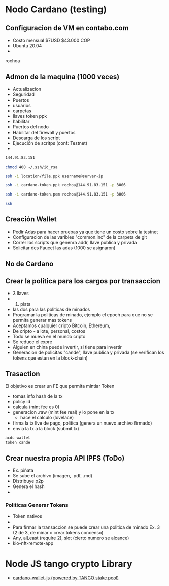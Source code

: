 # Nodo Cardano (testing)

## Configuracion de VM en contabo.com
- Costo mensual $7USD $43.000 COP
- Ubuntu 20.04
- 
rochoa

## Admon de la maquina (1000 veces) 
- Actualizacion
- Seguridad
- Puertos
- usuarios
- carpetas
- llaves token ppk
- habilitar 
- Puertos del nodo
- Habilitar del firewall y puertos
- Descarga de los script
- Ejecución de scritps (conf: Testnet)
- 



```sh
144.91.83.151

chmod 400 ~/.ssh/id_rsa

ssh -i location/file.ppk username@server-ip

ssh -i cardano-token.ppk rochoa@144.91.83.151 -p 3006

ssh -i cardano-token.pem rochoa@144.91.83.151 -p 3006

ssh

```

## Creación Wallet 
- Pedir Adas para hacer pruebas ya que tiene un costo sobre la testnet
- Configuracion de las varibles "common.inc" de la carpeta de git
- Correr los scripts que genenra addr, llave publica y privada
- Solicitar des Faucet las adas (1000 se asignaron)

## No de Cardano

## Crear la politica para los cargos por transaccion
- 3 llaves
- 1. plata
- las dos para las politicas de minados
- Programar la politicas de minado, ejemplo el epoch para que no se permita generar mas tokens
- Aceptamos cualquier cripto Bitcoin, Ethereum, 
- De cripto - a lote, personal, costos
- Todo se mueva en el mundo cripto
- Se reduce el expre
- Alguien en china puede invertir, si tiene para invertir
- Generacion de policitas "cande", llave publica y privada (se verifican los tokens que estan en la block-chain)

## Trasaction
El objetivo es crear un FE que permita mintiar Token
- tomas info hash de la tx
- policy id
- calcula (mint fee es 0)
- generacion .raw (mint fee real) y lo pone en la tx
  - hace el calculo (lovelace)
- firma la tx llve de pago, politica (genera un nuevo archivo firmado)
- envia la tx a la block  (submit tx)

```sh
acdc wallet
token cande
```


## Crear nuestra propia API IPFS (ToDo)
- Ex. piñata
- Se sube el archivo (imagen, .pdf, .md)
- Distribuye p2p
- Genera el hash 
- 
### Politicas Generar Tokens
- Token nativos
- 
- Para firmar la transaccion se puede crear una politica de minado Ex. 3 (2 de 3, de minar o crear tokens concenso)
- Any, alLeast (require 2), slot (cierto numero se alcance)
- kio-nft-remote-app


# Node JS tango crypto Library
- [cardano-wallet-js (powered by TANGO stake pool)](https://github.com/tango-crypto/cardano-wallet-js)